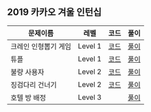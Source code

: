 ## 2019 카카오 겨울 인턴십

|문제이름|레벨|코드|풀이|
|--|--|--|--|
|크레인 인형뽑기 게임|Level 1|[코드](./Q-01.java)|[풀이](https://velog.io/@jwkim/2019-kakao-winter-internship-dolls)|
|튜플|Level 1|[코드](./Q-02.java)|[풀이](https://velog.io/@jwkim/2019-kakao-winter-internship-tuple)|
|불량 사용자|Level 2|[코드](./Q-03.java)|[풀이](https://velog.io/@jwkim/2019-kakao-winter-internship-bad-user)|
|징검다리 건너기|Level 2|[코드](./Q-04.java)|[풀이](https://velog.io/@jwkim/2019-kakao-winter-internship-stepping-stone)|
|호텔 방 배정|Level 3||[풀이](https://velog.io/@jwkim/2019-kakao-winter-internship-hotel)|
